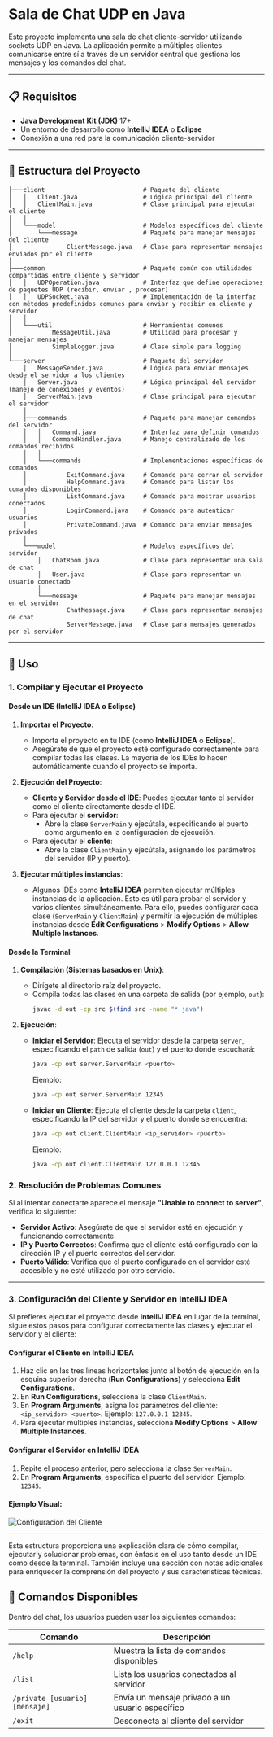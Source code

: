 # Sala de Chat UDP en Java

Este proyecto implementa una sala de chat cliente-servidor utilizando sockets UDP en Java. La aplicación permite a múltiples clientes comunicarse entre sí a través de un servidor central que gestiona los mensajes y los comandos del chat.

---

## 📋 Requisitos

- **Java Development Kit (JDK)** 17+
- Un entorno de desarrollo como **IntelliJ IDEA** o **Eclipse**
- Conexión a una red para la comunicación cliente-servidor

---

## 📂 Estructura del Proyecto

```plaintext
├───client                           # Paquete del cliente
│   │   Client.java                  # Lógica principal del cliente
│   │   ClientMain.java              # Clase principal para ejecutar el cliente
│   │
│   └───model                        # Modelos específicos del cliente
│       └───message                  # Paquete para manejar mensajes del cliente
│               ClientMessage.java   # Clase para representar mensajes enviados por el cliente
│
├───common                           # Paquete común con utilidades compartidas entre cliente y servidor
│   │   UDPOperation.java            # Interfaz que define operaciones de paquetes UDP (recibir, enviar , procesar)
│   │   UDPSocket.java               # Implementación de la interfaz con métodos predefinidos comunes para enviar y recibir en cliente y servidor
│   │
│   └───util                         # Herramientas comunes
│           MessageUtil.java         # Utilidad para procesar y manejar mensajes
│           SimpleLogger.java        # Clase simple para logging
│
└───server                           # Paquete del servidor
    │   MessageSender.java           # Lógica para enviar mensajes desde el servidor a los clientes
    │   Server.java                  # Lógica principal del servidor (manejo de conexiones y eventos)
    │   ServerMain.java              # Clase principal para ejecutar el servidor
    │
    ├───commands                     # Paquete para manejar comandos del servidor
    │   │   Command.java             # Interfaz para definir comandos
    │   │   CommandHandler.java      # Manejo centralizado de los comandos recibidos
    │   │
    │   └───commands                 # Implementaciones específicas de comandos
    │           ExitCommand.java     # Comando para cerrar el servidor
    │           HelpCommand.java     # Comando para listar los comandos disponibles
    │           ListCommand.java     # Comando para mostrar usuarios conectados
    │           LoginCommand.java    # Comando para autenticar usuarios
    │           PrivateCommand.java  # Comando para enviar mensajes privados
    │
    └───model                        # Modelos específicos del servidor
        │   ChatRoom.java            # Clase para representar una sala de chat
        │   User.java                # Clase para representar un usuario conectado
        │
        └───message                  # Paquete para manejar mensajes en el servidor
                ChatMessage.java     # Clase para representar mensajes de chat
                ServerMessage.java   # Clase para mensajes generados por el servidor
```

---

## 🚀 Uso

### **1. Compilar y Ejecutar el Proyecto**

#### **Desde un IDE (IntelliJ IDEA o Eclipse)**

1. **Importar el Proyecto**:
    - Importa el proyecto en tu IDE (como **IntelliJ IDEA** o **Eclipse**).
    - Asegúrate de que el proyecto esté configurado correctamente para compilar todas las clases. La mayoría de los IDEs lo hacen automáticamente cuando el proyecto se importa.

2. **Ejecución del Proyecto**:
    - **Cliente y Servidor desde el IDE**: Puedes ejecutar tanto el servidor como el cliente directamente desde el IDE.
    - Para ejecutar el **servidor**:
        - Abre la clase `ServerMain` y ejecútala, especificando el puerto como argumento en la configuración de ejecución.
    - Para ejecutar el **cliente**:
        - Abre la clase `ClientMain` y ejecútala, asignando los parámetros del servidor (IP y puerto).

3. **Ejecutar múltiples instancias**:
    - Algunos IDEs como **IntelliJ IDEA** permiten ejecutar múltiples instancias de la aplicación. Esto es útil para probar el servidor y varios clientes simultáneamente. Para ello, puedes configurar cada clase (`ServerMain` y `ClientMain`) y permitir la ejecución de múltiples instancias desde **Edit Configurations** > **Modify Options** > **Allow Multiple Instances**.

#### **Desde la Terminal**

1. **Compilación (Sistemas basados en Unix)**:
   - Dirígete al directorio raíz del proyecto.
   - Compila todas las clases en una carpeta de salida (por ejemplo, `out`):
     ```bash
     javac -d out -cp src $(find src -name "*.java")
     ```

2. **Ejecución**:
   - **Iniciar el Servidor**: Ejecuta el servidor desde la carpeta `server`, especificando el `path` de salida (`out`) y el puerto donde escuchará:
     ```bash
     java -cp out server.ServerMain <puerto>
     ```
     Ejemplo:
     ```bash
     java -cp out server.ServerMain 12345
     ```
   - **Iniciar un Cliente**: Ejecuta el cliente desde la carpeta `client`, especificando la IP del servidor y el puerto donde se encuentra:
     ```bash
     java -cp out client.ClientMain <ip_servidor> <puerto>
     ```
     Ejemplo:
     ```bash
     java -cp out client.ClientMain 127.0.0.1 12345
     ```


### **2. Resolución de Problemas Comunes**

Si al intentar conectarte aparece el mensaje **"Unable to connect to server"**, verifica lo siguiente:

- **Servidor Activo**: Asegúrate de que el servidor esté en ejecución y funcionando correctamente.
- **IP y Puerto Correctos**: Confirma que el cliente está configurado con la dirección IP y el puerto correctos del servidor.
- **Puerto Válido**: Verifica que el puerto configurado en el servidor esté accesible y no esté utilizado por otro servicio.

---

### **3. Configuración del Cliente y Servidor en IntelliJ IDEA**

Si prefieres ejecutar el proyecto desde **IntelliJ IDEA** en lugar de la terminal, sigue estos pasos para configurar correctamente las clases y ejecutar el servidor y el cliente:

#### **Configurar el Cliente en IntelliJ IDEA**
1. Haz clic en las tres líneas horizontales junto al botón de ejecución en la esquina superior derecha (**Run Configurations**) y selecciona **Edit Configurations**.
2. En **Run Configurations**, selecciona la clase `ClientMain`.
3. En **Program Arguments**, asigna los parámetros del cliente: `<ip_servidor> <puerto>`. Ejemplo: `127.0.0.1 12345`.
4. Para ejecutar múltiples instancias, selecciona **Modify Options** > **Allow Multiple Instances**.

#### **Configurar el Servidor en IntelliJ IDEA**
1. Repite el proceso anterior, pero selecciona la clase `ServerMain`.
2. En **Program Arguments**, especifica el puerto del servidor. Ejemplo: `12345`.

#### **Ejemplo Visual**:
![Configuración del Cliente](ReadmeImages/client_conf.png)

---

Esta estructura proporciona una explicación clara de cómo compilar, ejecutar y solucionar problemas, con énfasis en el uso tanto desde un IDE como desde la terminal. También incluye una sección con notas adicionales para enriquecer la comprensión del proyecto y sus características técnicas.


## 💬 Comandos Disponibles

Dentro del chat, los usuarios pueden usar los siguientes comandos:

| Comando                        |  Descripción                                     |
|--------------------------------|--------------------------------------------------|
| `/help`                        | Muestra la lista de comandos disponibles         |
| `/list`                        | Lista los usuarios conectados al servidor        |
| `/private [usuario] [mensaje]` | Envía un mensaje privado a un usuario específico |
| `/exit`                        | Desconecta al cliente del servidor               |